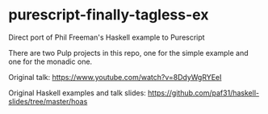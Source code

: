 # purescript-finally-tagless-ex
Direct port of Phil Freeman's Haskell example to Purescript

There are two Pulp projects in this repo, one for the simple example and one for the monadic one.

Original talk: https://www.youtube.com/watch?v=8DdyWgRYEeI

Original Haskell examples and talk slides: https://github.com/paf31/haskell-slides/tree/master/hoas
